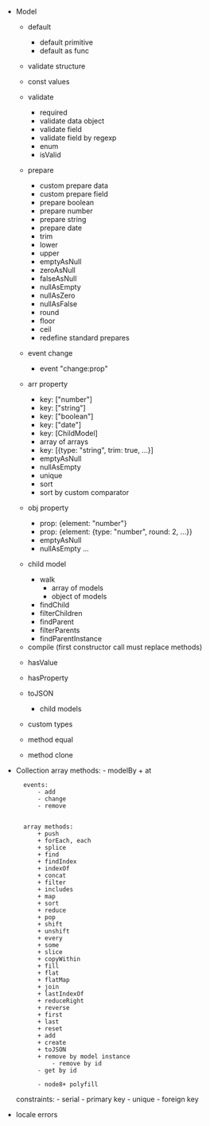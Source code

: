 + Model
    + default
        + default primitive
        + default as func
    
    + validate structure

    + const values

    + validate
        + required
        + validate data object
        + validate field
        + validate field by regexp
        + enum
        + isValid

    + prepare
        + custom prepare data
        + custom prepare field
        + prepare boolean
        + prepare number
        + prepare string
        + prepare date
        + trim
        + lower
        + upper
        + emptyAsNull
        + zeroAsNull
        + falseAsNull
        + nullAsEmpty
        + nullAsZero
        + nullAsFalse
        + round
        + floor
        + ceil
        + redefine standard prepares
    
    + event change
        + event "change:prop"

    + arr property
        + key: ["number"]
        + key: ["string"]
        + key: ["boolean"]
        + key: ["date"]
        + key: [ChildModel]
        + array of arrays
        + key: [{type: "string", trim: true, ...}]
        + emptyAsNull
        + nullAsEmpty
        + unique
        + sort
        + sort by custom comparator
    
    + obj property
        + prop: {element: "number"}
        + prop: {element: {type: "number", round: 2, ...}}
        + emptyAsNull
        + nullAsEmpty
        ...

    + child model
        + walk
            + array of models
            - object of models
        + findChild
        + filterChildren
        + findParent
        + filterParents
        + findParentInstance

    - compile (first constructor call must replace methods)
    + hasValue
    + hasProperty
    + toJSON
        + child models

    + custom types
    + method equal
    + method clone
    
- Collection
    array methods:
        - modelBy
        + at
        
        events:
            - add
            - change
            - remove


        array methods:
            + push
            + forEach, each
            + splice
            + find
            + findIndex
            + indexOf
            + concat
            + filter
            + includes
            + map
            + sort
            + reduce
            + pop
            + shift
            + unshift
            + every
            + some
            + slice
            + copyWithin
            + fill
            + flat
            + flatMap
            + join
            + lastIndexOf
            + reduceRight
            + reverse
            + first
            + last
            + reset
            + add
            + create
            + toJSON
            + remove by model instance
                - remove by id
            - get by id

            - node8+ polyfill

    constraints:
        - serial
        - primary key
        - unique
        - foreign key

- locale errors
